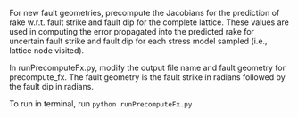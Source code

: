 For new fault geometries, precompute the Jacobians for the prediction of rake w.r.t. fault strike and fault dip for the complete lattice. 
These values are used in computing the error propagated into the predicted rake for uncertain fault strike and fault dip for each stress model sampled (i.e., lattice node visited).

In runPrecomputeFx.py, modify the output file name and fault geometry for precompute_fx. The fault geometry is the fault strike in radians followed by the fault dip in radians.

To run in terminal, run `python runPrecomputeFx.py`